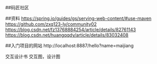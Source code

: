 ##码匠社区

##资料
https://spring.io/guides/gs/serving-web-content/#use-maven
https://github.com/zxq123-ly/community02
https://blog.csdn.net/fz13768884254/article/details/82761143
https://blog.csdn.net/huangqqdy/article/details/83032408

##入门项目的网站
http://localhost:8887/hello?name=maijiang


交互设计书
交互图，设计图



